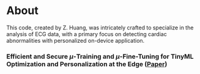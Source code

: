 # About
This code, created by Z. Huang, was intricately crafted to specialize in the analysis of ECG data, with a primary focus on detecting cardiac abnormalities with personalized on-device application.

### Efficient and Secure $\mu$-Training and $\mu$-Fine-Tuning for TinyML Optimization and Personalization at the Edge ([Paper]([https://www.medrxiv.org/content/10.1101/2025.01.30.25321374v1]))
